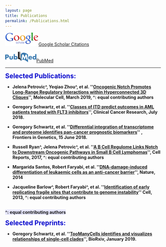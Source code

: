 ```yaml
---
layout: page
title: Publications
permalink: /Publications.html
---
```


[![Google](assets/Google_scholar_resize.gif "Google")](https://scholar.google.com/citations?hl=en&user=1BNY8YUAAAAJ&view_op=list_works&sortby=pubdate)[Google Scholar Citations](https://scholar.google.com/citations?hl=en&user=1BNY8YUAAAAJ&view_op=list_works&sortby=pubdate)

[![PubMed](assets/pubmedOrig_resize1.png "PubMed")](http://www.ncbi.nlm.nih.gov/pubmed?term=(Faryabi%2C%20Babak%5BAuthor%5D)%20OR%20Faryabi%2C%20Robert%5BAuthor%5D)[PubMed](http://www.ncbi.nlm.nih.gov/pubmed?term=(Faryabi%2C%20Babak%5BAuthor%5D)%20OR%20Faryabi%2C%20Robert%5BAuthor%5D)   

----
<strong><span style="font-size: 1.5em; font-weight: bold; color: #0000cc; background-color: #ffffff"> Selected Publications:</span><strong>

+ Jelena Petrovic^, Yeqiao Zhou^, et al. ''[Oncogenic Notch Promotes Long-Range Regulatory Interactions within Hyperconnected 3D Cliques](https://goo.gl/6yvwrn)'', Molecular Cell, March 2019, ^: equal contributing authors
  
+ Geregory Schwartz, et al. ''[Classes of ITD predict outcomes in AML patients treated with FLT3 inhibitors](http://clincancerres.aacrjournals.org/content/25/2/573)'', Clinical Cancer Research, July 2018.

+ Geregory Schwartz, et al. ''[Differential integration of transcriptome and proteome identifies pan-cancer prognostic biomarkers](https://goo.gl/pvZ4Dn)'' , Frontiers in Genetics, 15 June 2018.

+ Russell Ryan^, Jelena Petrovic^, et al. ''[A B Cell Regulome Links Notch to Downstream Oncogenic Pathways in Small B Cell Lymphomas](https://www.sciencedirect.com/science/article/pii/S2211124717313712?via%3Dihub)'', Cell Reports, 2017, ^: equal contributing authors

+ Margarida Santos, Robert Faryabi, et al. ''[DNA-damage-induced differentiation of leukaemic cells as an anti-cancer barrier](https://www.nature.com/articles/nature13483)'', Nature, 2014

+ Jacqueline Barlow^, Robert Faryabi^, et al. ''[Identification of early replicating fragile sites that contribute to genome instability](https://www.sciencedirect.com/science/article/pii/S0092867413000081?via%3Dihub)'' Cell, 2013, ^: equal contributing authors

<br><strong><span style="background-color:rgb(230, 230, 255)">^: equal contributing authors</span><strong>

<strong><span style="font-size: 1.5em; font-weight: bold; color: #0000cc; background-color: #ffffff"> Selected Preprints:</span><strong>

+ Geregory Schwartz, et al. ''[TooManyCells identifies and visualizes relationships of single-cell clades](http://biorxiv.org/cgi/content/short/519660v1)'', BioRxiv, January 2019.
